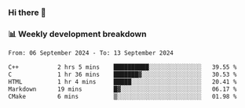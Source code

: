 ### Hi there 👋

### 📊 Weekly development breakdown
<!--START_SECTION:waka-->

```txt
From: 06 September 2024 - To: 13 September 2024

C++           2 hrs 5 mins    ██████████░░░░░░░░░░░░░░░   39.55 %
C             1 hr 36 mins    ███████▓░░░░░░░░░░░░░░░░░   30.53 %
HTML          1 hr 4 mins     █████░░░░░░░░░░░░░░░░░░░░   20.41 %
Markdown      19 mins         █▓░░░░░░░░░░░░░░░░░░░░░░░   06.17 %
CMake         6 mins          ▒░░░░░░░░░░░░░░░░░░░░░░░░   01.98 %
```

<!--END_SECTION:waka-->
